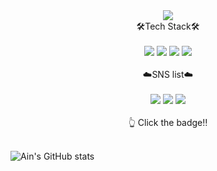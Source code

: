 <div align="center">
  <img src="https://capsule-render.vercel.app/api?type=waving&&color=FF99CC&height=200&section=header&text=Ain%20Github&fontColor=FFFFFF&fontSize=90&theme=radicala" />
</div>

<div align="center">
🛠Tech Stack🛠
</div></br>
<div align="center">
  <img src="https://img.shields.io/badge/JAVASCRIPT-F7DF1E?style=for-the-badge&logo=JAVASCRIPT&logoColor=white">
  <img src="https://img.shields.io/badge/CSS3-1572B66?style=for-the-badge&logo=CSS3&logoColor=white">
  <img src="https://img.shields.io/badge/HTML5-E34F26?style=for-the-badge&logo=html5&logoColor=white">
  <img src="https://img.shields.io/badge/MySQL-4479A1?style=for-the-badge&logo=MySQL&logoColor=white">
</div></br>

<div align="center">
☁️SNS list☁️ 
</div></br>

<div align="center">
  <a href="https://ain-blog.tistory.com/" target="_blank"><img src="https://img.shields.io/badge/tistory-FF99CC?style=flat-square&logo=tistory&logoColor=white"/></a>
  <a href="https://sepia-trillium-42c.notion.site/ERICA-Web-1b2b3ea45043412b9ac0a76bd11a3201?pvs=4" target="_blank"><img src="https://img.shields.io/badge/notion-000000?style=flat-square&logo=notion&logoColor=white"/></a>
   <a href="https://velog.io/@tlsdmstj1204" target="_blank"><img src="https://img.shields.io/badge/velog-20C997?style=flat-square&logo=velog&logoColor=white"/></a>
  
</div></br>
<div align="center">
  👆 Click the badge‼️
</div></br>

![Ain's GitHub stats](https://github-readme-stats.vercel.app/api?username=Ain1204&theme=calm&show_icons=true)

